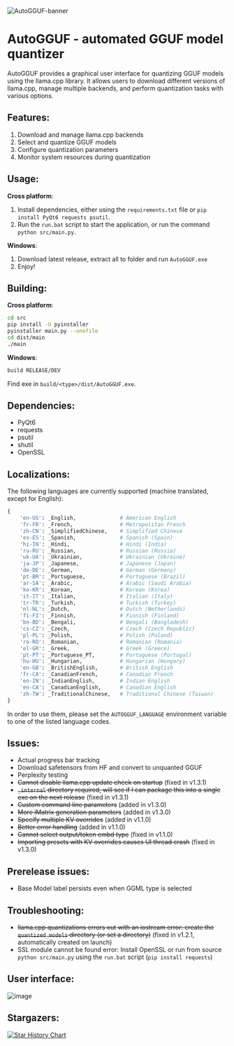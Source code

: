 ![AutoGGUF-banner](https://github.com/user-attachments/assets/0f74b104-0541-46a7-9ac8-4a3fcb74b896)

# AutoGGUF - automated GGUF model quantizer

AutoGGUF provides a graphical user interface for quantizing GGUF models
using the llama.cpp library. It allows users to download different versions of
llama.cpp, manage multiple backends, and perform quantization tasks with various
options.

## Features:
1. Download and manage llama.cpp backends
2. Select and quantize GGUF models
3. Configure quantization parameters
4. Monitor system resources during quantization

## Usage:

**Cross platform**:
  1. Install dependencies, either using the `requirements.txt` file or `pip install PyQt6 requests psutil`.
  2. Run the `run.bat` script to start the application, or run the command `python src/main.py`.

**Windows**:
  1. Download latest release, extract all to folder and run `AutoGGUF.exe`
  2. Enjoy!

## Building:

**Cross platform**:
```bash
cd src
pip install -U pyinstaller
pyinstaller main.py --onefile
cd dist/main
./main
```
**Windows**:
```bash
build RELEASE/DEV
```
Find exe in `build/<type>/dist/AutoGGUF.exe`.

## Dependencies:
- PyQt6
- requests
- psutil
- shutil
- OpenSSL

## Localizations:

The following languages are currently supported (machine translated, except for English):
```python
{
    'en-US': _English,              # American English
    'fr-FR': _French,               # Metropolitan French
    'zh-CN': _SimplifiedChinese,    # Simplified Chinese
    'es-ES': _Spanish,              # Spanish (Spain)
    'hi-IN': _Hindi,                # Hindi (India)
    'ru-RU': _Russian,              # Russian (Russia)
    'uk-UA': _Ukrainian,            # Ukrainian (Ukraine)
    'ja-JP': _Japanese,             # Japanese (Japan)
    'de-DE': _German,               # German (Germany)
    'pt-BR': _Portuguese,           # Portuguese (Brazil)
    'ar-SA': _Arabic,               # Arabic (Saudi Arabia)
    'ko-KR': _Korean,               # Korean (Korea)    
    'it-IT': _Italian,              # Italian (Italy)
    'tr-TR': _Turkish,              # Turkish (Turkey)
    'nl-NL': _Dutch,                # Dutch (Netherlands)
    'fi-FI': _Finnish,              # Finnish (Finland)
    'bn-BD': _Bengali,              # Bengali (Bangladesh) 
    'cs-CZ': _Czech,                # Czech (Czech Republic)
    'pl-PL': _Polish,               # Polish (Poland)
    'ro-RO': _Romanian,             # Romanian (Romania)
    'el-GR': _Greek,                # Greek (Greece)
    'pt-PT': _Portuguese_PT,        # Portuguese (Portugal)
    'hu-HU': _Hungarian,            # Hungarian (Hungary)
    'en-GB': _BritishEnglish,       # British English
    'fr-CA': _CanadianFrench,       # Canadian French
    'en-IN': _IndianEnglish,        # Indian English
    'en-CA': _CanadianEnglish,      # Canadian English
    'zh-TW': _TraditionalChinese,   # Traditional Chinese (Taiwan)
}
```
In order to use them, please set the `AUTOGGUF_LANGUAGE` environment variable to one of the listed language codes.

## Issues:
- Actual progress bar tracking
- Download safetensors from HF and convert to unquanted GGUF
- Perplexity testing
- ~~Cannot disable llama.cpp update check on startup~~ (fixed in v1.3.1)
- ~~`_internal` directory required, will see if I can package this into a single exe on the next release~~ (fixed in v1.3.1)
- ~~Custom command line parameters~~ (added in v1.3.0)
- ~~More iMatrix generation parameters~~ (added in v1.3.0)
- ~~Specify multiple KV overrides~~ (added in v1.1.0)
- ~~Better error handling~~ (added in v1.1.0)
- ~~Cannot select output/token embd type~~ (fixed in v1.1.0)
- ~~Importing presets with KV overrides causes UI thread crash~~ (fixed in v1.3.0)

## Prerelease issues:
- Base Model label persists even when GGML type is selected

## Troubleshooting:
- ~~llama.cpp quantizations errors out with an iostream error: create the `quantized_models` directory (or set a directory)~~ (fixed in v1.2.1, automatically created on launch)
- SSL module cannot be found error: Install OpenSSL or run from source `python src/main.py` using the `run.bat` script (`pip install requests`)

## User interface:
![image](https://github.com/user-attachments/assets/906bf9cb-38ed-4945-a32e-179acfdcc529)

## Stargazers:
[![Star History Chart](https://api.star-history.com/svg?repos=leafspark/AutoGGUF&type=Date)](https://star-history.com/#leafspark/AutoGGUF&Date)
